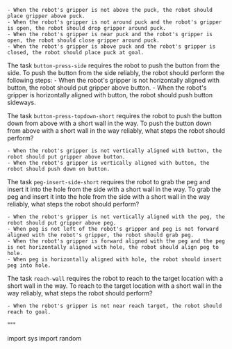 

    - When the robot's gripper is not above the puck, the robot should place gripper above puck.
    - When the robot's gripper is not around puck and the robot's gripper is open, the robot should drop gripper around puck.
    - When the robot's gripper is near puck and the robot's gripper is open, the robot should close gripper around puck.
    - When the robot's gripper is above puck and the robot's gripper is closed, the robot should place puck at goal.

The task `button-press-side` requires the robot to push the button from the side.
To push the button from the side reliably, the robot should perform the following steps:
    - When the robot's gripper is not horizontally aligned with button, the robot should put gripper above button.
    - When the robot's gripper is horizontally aligned with button, the robot should push button sideways.

The task `button-press-topdown-short` requires the robot to push the button down from above with a short wall in the way.
To push the button down from above with a short wall in the way reliably, what steps the robot should perform?

    - When the robot's gripper is not vertically aligned with button, the robot should put gripper above button.
    - When the robot's gripper is vertically aligned with button, the robot should push down on button.

The task `peg-insert-side-short` requires the robot to grab the peg and insert it into the hole from the side with a short wall in the way.
To grab the peg and insert it into the hole from the side with a short wall in the way reliably, what steps the robot should perform?

    - When the robot's gripper is not vertically aligned with the peg, the robot should put gripper above peg.
    - When peg is not left of the robot's gripper and peg is not forward aligned with the robot's gripper, the robot should grab peg.
    - When the robot's gripper is forward aligned with the peg and the peg is not horizontally aligned with hole, the robot should align peg to hole.
    - When peg is horizontally aligned with hole, the robot should insert peg into hole.

The task `reach-wall` requires the robot to reach to the target location with a short wall in the way.
To reach to the target location with a short wall in the way reliably, what steps the robot should perform?

    - When the robot's gripper is not near reach target, the robot should reach to goal.















"""

import sys
import random


